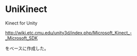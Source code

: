 UniKinect
=========

Kinect for Unity

http://wiki.etc.cmu.edu/unity3d/index.php/Microsoft_Kinect_-_Microsoft_SDK

をベースに作成した。
